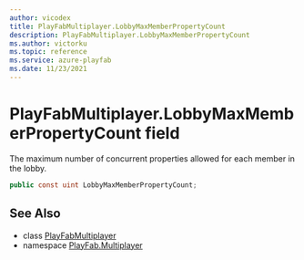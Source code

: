 ```yaml
---
author: vicodex
title: PlayFabMultiplayer.LobbyMaxMemberPropertyCount
description: PlayFabMultiplayer.LobbyMaxMemberPropertyCount
ms.author: victorku
ms.topic: reference
ms.service: azure-playfab
ms.date: 11/23/2021
---
```


# PlayFabMultiplayer.LobbyMaxMemberPropertyCount field

The maximum number of concurrent properties allowed for each member in the lobby.

```csharp
public const uint LobbyMaxMemberPropertyCount;
```

## See Also

* class [PlayFabMultiplayer](../PlayFabMultiplayer.md)
* namespace [PlayFab.Multiplayer](../../PlayFabMultiplayerSDK.md)

